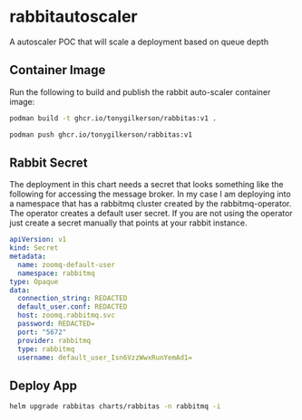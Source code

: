 # rabbitautoscaler

A autoscaler POC that will scale a deployment based on queue depth

## Container Image

Run the following to build and publish the rabbit auto-scaler container image:

```sh
podman build -t ghcr.io/tonygilkerson/rabbitas:v1 .

podman push ghcr.io/tonygilkerson/rabbitas:v1
```

## Rabbit Secret

The deployment in this chart needs a secret that looks something like the following for accessing the message broker. In my case I am deploying into a namespace that has a rabbitmq cluster created by the rabbitmq-operator.  The operator creates a default user secret. If you are not using the operator just create a secret manually that points at your rabbit instance.

```yaml
apiVersion: v1
kind: Secret
metadata:
  name: zoomq-default-user
  namespace: rabbitmq
type: Opaque
data:
  connection_string: REDACTED
  default_user.conf: REDACTED
  host: zoomq.rabbitmq.svc
  password: REDACTED=
  port: "5672"
  provider: rabbitmq
  type: rabbitmq
  username: default_user_Isn6VzzWwxRunYemAd1=
```

## Deploy App

```sh
helm upgrade rabbitas charts/rabbitas -n rabbitmq -i
```
